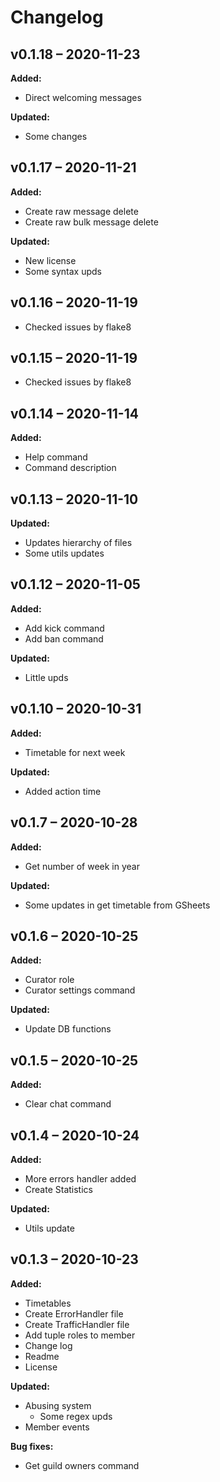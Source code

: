 # Changelog

## v0.1.18 – 2020-11-23
**Added:**
- Direct welcoming messages

**Updated:**
- Some changes


## v0.1.17 – 2020-11-21
**Added:**
- Create raw message delete
- Create raw bulk message delete

**Updated:**
- New license
- Some syntax upds


## v0.1.16 – 2020-11-19
- Checked issues by flake8


## v0.1.15 – 2020-11-19
- Checked issues by flake8


## v0.1.14 – 2020-11-14
**Added:**
- Help command
- Command description

## v0.1.13 – 2020-11-10
**Updated:**
- Updates hierarchy of files
- Some utils updates


## v0.1.12 – 2020-11-05
**Added:**
- Add kick command
- Add ban command

**Updated:**
- Little upds


## v0.1.10 – 2020-10-31
**Added:**
- Timetable for next week

**Updated:**
- Added action time


## v0.1.7 – 2020-10-28
**Added:**
- Get number of week in year

**Updated:**
- Some updates in get timetable from GSheets


## v0.1.6 – 2020-10-25
**Added:**
- Curator role
- Curator settings command

**Updated:**
- Update DB functions


## v0.1.5 – 2020-10-25
**Added:**
- Clear chat command


## v0.1.4 – 2020-10-24
**Added:**
- More errors handler added
- Create Statistics

**Updated:**
- Utils update


## v0.1.3 – 2020-10-23
**Added:**
- Timetables
- Create ErrorHandler file
- Create TrafficHandler file
- Add tuple roles to member
- Change log
- Readme
- License

**Updated:**
- Abusing system
  - Some regex upds
- Member events

**Bug fixes:**
- Get guild owners command